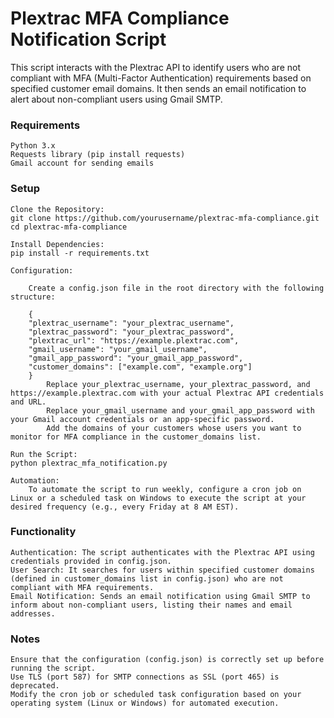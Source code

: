# Plextrac MFA Compliance Notification Script

This script interacts with the Plextrac API to identify users who are not compliant with MFA (Multi-Factor Authentication) requirements based on specified customer email domains. It then sends an email notification to alert about non-compliant users using Gmail SMTP.

### Requirements

    Python 3.x
    Requests library (pip install requests)
    Gmail account for sending emails

### Setup

    Clone the Repository:
    git clone https://github.com/yourusername/plextrac-mfa-compliance.git
    cd plextrac-mfa-compliance

    Install Dependencies:
    pip install -r requirements.txt

    Configuration:

        Create a config.json file in the root directory with the following structure:

        {
        "plextrac_username": "your_plextrac_username",
        "plextrac_password": "your_plextrac_password",
        "plextrac_url": "https://example.plextrac.com",
        "gmail_username": "your_gmail_username",
        "gmail_app_password": "your_gmail_app_password",
        "customer_domains": ["example.com", "example.org"]
        }
            Replace your_plextrac_username, your_plextrac_password, and https://example.plextrac.com with your actual Plextrac API credentials and URL.
            Replace your_gmail_username and your_gmail_app_password with your Gmail account credentials or an app-specific password.
            Add the domains of your customers whose users you want to monitor for MFA compliance in the customer_domains list.

    Run the Script:
    python plextrac_mfa_notification.py

    Automation:
        To automate the script to run weekly, configure a cron job on Linux or a scheduled task on Windows to execute the script at your desired frequency (e.g., every Friday at 8 AM EST).

### Functionality

    Authentication: The script authenticates with the Plextrac API using credentials provided in config.json.
    User Search: It searches for users within specified customer domains (defined in customer_domains list in config.json) who are not compliant with MFA requirements.
    Email Notification: Sends an email notification using Gmail SMTP to inform about non-compliant users, listing their names and email addresses.

### Notes

    Ensure that the configuration (config.json) is correctly set up before running the script.
    Use TLS (port 587) for SMTP connections as SSL (port 465) is deprecated.
    Modify the cron job or scheduled task configuration based on your operating system (Linux or Windows) for automated execution.